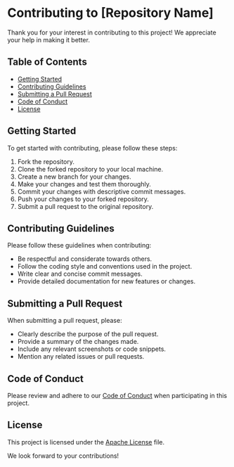 # Contributing to [Repository Name]

Thank you for your interest in contributing to this project! We appreciate your help in making it better.

## Table of Contents
- [Getting Started](#getting-started)
- [Contributing Guidelines](#contributing-guidelines)
- [Submitting a Pull Request](#submitting-a-pull-request)
- [Code of Conduct](#code-of-conduct)
- [License](#license)

## Getting Started
To get started with contributing, please follow these steps:
1. Fork the repository.
2. Clone the forked repository to your local machine.
3. Create a new branch for your changes.
4. Make your changes and test them thoroughly.
5. Commit your changes with descriptive commit messages.
6. Push your changes to your forked repository.
7. Submit a pull request to the original repository.

## Contributing Guidelines
Please follow these guidelines when contributing:
- Be respectful and considerate towards others.
- Follow the coding style and conventions used in the project.
- Write clear and concise commit messages.
- Provide detailed documentation for new features or changes.

## Submitting a Pull Request
When submitting a pull request, please:
- Clearly describe the purpose of the pull request.
- Provide a summary of the changes made.
- Include any relevant screenshots or code snippets.
- Mention any related issues or pull requests.

## Code of Conduct
Please review and adhere to our [Code of Conduct](CODE_OF_CONDUCT.md) when participating in this project.

## License
This project is licensed under the [Apache License](https://github.com/CyberNomadX/RoboticsGitTraining/blob/kylecontrib/LICENSE) file.

We look forward to your contributions!
